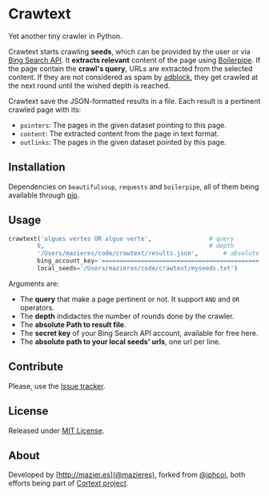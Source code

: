# Crawtext

Yet another tiny crawler in Python.

Crawtext starts crawling **seeds**, which can be provided by the user or via [Bing Search API](http://datamarket.azure.com/dataset/bing/search). It **extracts relevant** content of the page using [Boilerpipe](https://code.google.com/p/boilerpipe/). If the page contain the **crawl's query**, URLs are extracted from the selected content. If they are not considered as spam by [adblock](https://adblockplus.org/), they get crawled at the next round until the wished depth is reached.

Crawtext save the JSON-formatted results in a file. Each result is a pertinent crawled page with its:
+ `pointers`: The pages in the given dataset pointing to this page.
+ `content`: The extracted content from the page in text format.
+ `outlinks`: The pages in the given dataset pointed by this page.

## Installation

Dependencies on `beautifulsoup`, `requests` and `boilerpipe`, all of them being available through [pip](http://www.pip-installer.org/en/latest/installing.html).

## Usage

```python
crawtext('algues vertes OR algue verte', 				# query
		0, 												# depth
		'/Users/mazieres/code/crawtext/results.json',		# absolute path to result file
		bing_account_key='============================================', # Bing Search API key
		local_seeds='/Users/mazieres/code/crawtext/myseeds.txt') 		# absolute path to local seeds
```

Arguments are:

+ The **query** that make a page pertinent or not. It support `AND` and `OR` operators.
+ The **depth** indidactes the number of rounds done by the crawler.
+ The **absolute Path to result file**.
+ The **secret key** of your Bing Search API account, available for free here.
+ The **absolute path to your local seeds' urls**, one url per line.

## Contribute

Please, use the [Issue tracker](https://github.com/mazieres/crawtext/issues).

## License

Released under [MIT License](http://opensource.org/licenses/MIT).

## About

Developed by [http://mazier.es](@mazieres), forked from [@jphcoi](http://jph.cointet.free.fr/wp/), both efforts being part of [Cortext project](http://cortext.fr/).